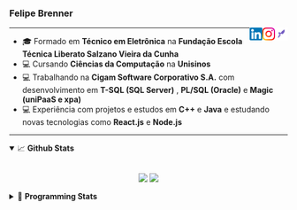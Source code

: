<h3>Felipe Brenner</h3>

<a href="https://app.rocketseat.com.br/me/felipe-de-oliveira-brenner-conta-ignite" target="_blank" rel="nofollow"><img align="right" width="23rem" src="./assets/rocketseat.png" alt="Rocketseat: @felipe-de-oliveira-brenner-conta-ignite"/></a>
<a href="https://www.instagram.com/felipeobrenner/" target="_blank" rel="nofollow"><img align="right" width="23rem" src="./assets/instagram.png" alt="Instagram: @felipeobrenner"/></a>
<a href="https://www.linkedin.com/in/felipe-de-oliveira-brenner/" target="_blank" rel="nofollow"><img align="right" width="23rem" src="./assets/linkedin.png" alt="LinkedIn: @felipe-de-oliveira-brenner"/></a>

---

- 🎓 Formado em **Técnico em Eletrônica** na **Fundação Escola Técnica Liberato Salzano Vieira da Cunha**
- 💻 Cursando **Ciências da Computação** na **Unisinos**
- 💻 Trabalhando na **Cigam Software Corporativo S.A.** com desenvolvimento em **T-SQL (SQL Server)** , **PL/SQL (Oracle)** e **Magic (uniPaaS e xpa)**
- 💻 Experiência com projetos e estudos em **C++** e **Java** e estudando novas tecnologias como **React.js** e **Node.js**

---

<details open>
  <summary>📈 <b>Github Stats</b></summary>
  <br>
  <p align="center">
  <img src="https://github-readme-stats.vercel.app/api?username=felipebrenner&show_icons=true&theme=dark"/>
  <img src="https://github-readme-stats.vercel.app/api/top-langs/?username=felipebrenner&layout=compact&theme=dark">
  </p>

</details>

<details>
  <summary>🤖 <b>Programming Stats</b></summary>
  <br/>

  <!--START_SECTION:waka-->

> 🏆 543 Contributions in the Year 2021
>
> 📦 232.9 kB Used in Github's Storage
>
> 📜 39 Public Repositories
>
> 🔑 4 Private Repositories

**I'm an Early 🐤**

```text
🌞 Morning    21 commits     ████░░░░░░░░░░░░░░░░░░░░░   16.67%
🌆 Daytime    49 commits     █████████░░░░░░░░░░░░░░░░   38.89%
🌃 Evening    54 commits     ██████████░░░░░░░░░░░░░░░   42.86%
🌙 Night      2 commits      ░░░░░░░░░░░░░░░░░░░░░░░░░   1.59%

```

📅 **I'm Most Productive on Wednesday**

```text
Monday       18 commits     ███░░░░░░░░░░░░░░░░░░░░░░   14.29%
Tuesday      11 commits     ██░░░░░░░░░░░░░░░░░░░░░░░   8.73%
Wednesday    22 commits     ████░░░░░░░░░░░░░░░░░░░░░   17.46%
Thursday     16 commits     ███░░░░░░░░░░░░░░░░░░░░░░   12.7%
Friday       22 commits     ████░░░░░░░░░░░░░░░░░░░░░   17.46%
Saturday     18 commits     ███░░░░░░░░░░░░░░░░░░░░░░   14.29%
Sunday       19 commits     ███░░░░░░░░░░░░░░░░░░░░░░   15.08%

```

**I Mostly Code in TypeScript**

```text
TypeScript               17 repos            █████████░░░░░░░░░░░░░░░░   36.96%
JavaScript               13 repos            ███████░░░░░░░░░░░░░░░░░░   28.26%
Java                     7 repos             ███░░░░░░░░░░░░░░░░░░░░░░   15.22%
TeX                      4 repos             ██░░░░░░░░░░░░░░░░░░░░░░░   8.7%
HTML                     3 repos             █░░░░░░░░░░░░░░░░░░░░░░░░   6.52%

```

**Timeline**

![Chart not found](./charts/bar_graph.png)

<!--END_SECTION:waka-->
</details>
